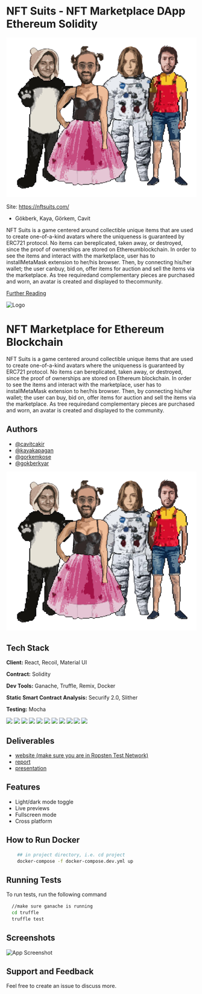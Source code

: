 # NFT Suits - NFT Marketplace DApp Ethereum Solidity
![](website/src/containers/index/team_bidis.png) 

Site: https://nftsuits.com/
- Gökberk, Kaya, Görkem, Cavit

NFT Suits is a game centered around collectible unique items that are used to create one-of-a-kind avatars where the uniqueness is guaranteed by ERC721 protocol.  No items can bereplicated,  taken  away,  or  destroyed,  since  the  proof  of  ownerships  are  stored  on  Ethereumblockchain.  In order to see the items and interact with the marketplace,  user has to installMetaMask  extension  to  her/his  browser.   Then,  by  connecting  his/her  wallet;  the  user  canbuy, bid on, offer items for auction and sell the items via the marketplace.  As tree requiredand complementary pieces are purchased and worn, an avatar is created and displayed to thecommunity.

[Further Reading](https://github.com/cs48kblockchain/NFTSuits-DApp/blob/main/NFTSuitsExplained.pdf)


















![Logo](https://github.com/NFTSuits/NFT-Marketplace-DApp/blob/main/NFTSuits%20icons/nftSuits_logo.png)

    
# NFT Marketplace for Ethereum Blockchain

NFT Suits is a game centered around collectible unique items that are used to create one-of-a-kind avatars where the uniqueness is guaranteed by ERC721 protocol.  No items can bereplicated, taken away, or destroyed, since the proof of ownerships are stored on Ethereum blockchain. In order to see the items and interact with the marketplace, user has to installMetaMask extension to her/his browser. Then, by connecting his/her wallet; the user can buy, bid on, offer items for auction and sell the items via the marketplace. As tree requiredand complementary pieces are purchased and worn, an avatar is created and displayed to the community.

## Authors

- [@cavitcakir](https://www.github.com/cavitcakir)
- [@kayakapagan](https://www.github.com/kayakapagan)
- [@gorkemkose](https://www.github.com/gorkemkose)
- [@gokberkyar](https://www.github.com/gokberkyar)

![](website/src/containers/index/team_bidis.png) 

## Tech Stack

**Client:** React, Recoil, Material UI

**Contract:** Solidity

**Dev Tools:** Ganache, Truffle, Remix, Docker

**Static Smart Contract Analysis:** Securify 2.0, Slither

**Testing:** Mocha

<code><img height="50" src="https://github.com/NFTSuits/NFT-Marketplace-DApp/blob/main/NFTSuits%20icons/react-logo.png"></code>
<code><img height="50" src="https://github.com/NFTSuits/NFT-Marketplace-DApp/blob/main/NFTSuits%20icons/recoil-logo.svg"></code>
<code><img height="50" src="https://github.com/NFTSuits/NFT-Marketplace-DApp/blob/main/NFTSuits%20icons/material-ui-logo.png"></code>
<code><img height="50" src="https://github.com/NFTSuits/NFT-Marketplace-DApp/blob/main/NFTSuits%20icons/solidity-logo.jpeg"></code>
<code><img height="50" src="https://github.com/NFTSuits/NFT-Marketplace-DApp/blob/main/NFTSuits%20icons/ganache-logo.png"></code>
<code><img height="50" src="https://github.com/NFTSuits/NFT-Marketplace-DApp/blob/main/NFTSuits%20icons/truffle-logo.png"></code>
<code><img height="50" src="https://github.com/NFTSuits/NFT-Marketplace-DApp/blob/main/NFTSuits%20icons/remix-logo.png"></code>
<code><img height="50" src="https://github.com/NFTSuits/NFT-Marketplace-DApp/blob/main/NFTSuits%20icons/docker-logo.png"></code>
<code><img height="50" src="https://github.com/NFTSuits/NFT-Marketplace-DApp/blob/main/NFTSuits%20icons/securify-logo.png"></code>
<code><img height="50" src="https://github.com/NFTSuits/NFT-Marketplace-DApp/blob/main/NFTSuits%20icons/slither-logo.png"></code>
<code><img height="50" src="https://github.com/NFTSuits/NFT-Marketplace-DApp/blob/main/NFTSuits%20icons/mocha-logo.svg"></code>


## Deliverables
   - [website (make sure you are in Ropsten Test Network)](https://github.com/cs48kblockchain/NFTSuits-DApp/blob/main/NFTSuitsExplained.pdf)
   - [report](https://github.com/cs48kblockchain/NFTSuits-DApp/blob/main/NFTSuitsExplained.pdf)
   - [presentation](https://github.com/cs48kblockchain/NFTSuits-DApp/blob/main/NFTSuitsExplained.pdf)

## Features

- Light/dark mode toggle
- Live previews
- Fullscreen mode
- Cross platform
 
## How to Run Docker

```bash
    ## in project directory, i.e. cd project
    docker-compose -f docker-compose.dev.yml up
```

## Running Tests
To run tests, run the following command

```bash
  //make sure ganache is running
  cd truffle
  truffle test
```

## Screenshots

![App Screenshot](https://via.placeholder.com/468x300?text=App+Screenshot+Here)

  
## Support and Feedback

Feel free to create an issue to discuss more.

  










